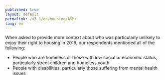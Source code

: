 ```yaml
---
published: true
layout: default
permalink: /v3_1/en/housing/ASM/
lang: en
---
```

When asked to provide more context about who was particularly unlikely to enjoy their right to housing in 2019, our respondents mentioned all of the following:

-	People who are homeless or those with low social or economic status, particularly street children and homeless youth
-	People with disabilities, particularly those suffering from mental health issues
